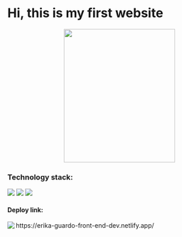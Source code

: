 <h1> Hi, this is my first website </h1>

<div align="center">
<img src="https://media.giphy.com/media/YPJ5gi3MZzSjhtQTIk/giphy.gif" width="250px" height="300px" >
</div>

<h3>Technology stack: </h3>
<span>
<img src="https://img.shields.io/badge/html5-%23E34F26.svg?style=for-the-badge&logo=html5&logoColor=white" />
<img src="https://img.shields.io/badge/SASS-hotpink.svg?style=for-the-badge&logo=SASS&logoColor=white"    />
   <img    src= "https://img.shields.io/badge/css3-%231572B6.svg?style=for-the-badge&logo=css3&logoColor=white" />

 <h4>Deploy link:     </h4>
  <span> 
  <img align="left" src="https://img.shields.io/badge/netlify-%23000000.svg?style=for-the-badge&logo=netlify&logoColor=#00C7B7  "> https://erika-guardo-front-end-dev.netlify.app/
</span>